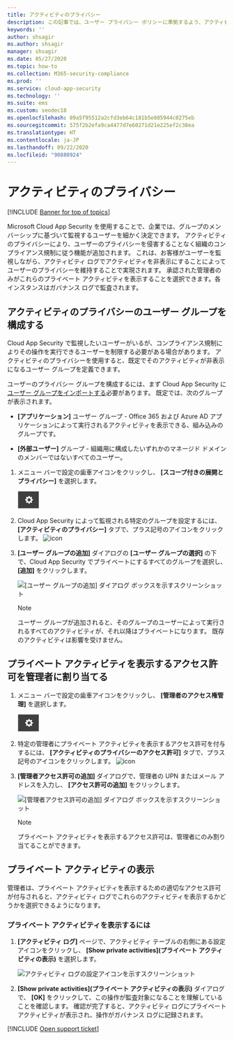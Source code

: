 ```yaml
---
title: アクティビティのプライバシー
description: この記事では、ユーザー プライバシー ポリシーに準拠するよう、アクティビティ監視を構成する方法に関する情報を提供します。
keywords: ''
author: shsagir
ms.author: shsagir
manager: shsagir
ms.date: 05/27/2020
ms.topic: how-to
ms.collection: M365-security-compliance
ms.prod: ''
ms.service: cloud-app-security
ms.technology: ''
ms.suite: ems
ms.custom: seodec18
ms.openlocfilehash: 89a5f95512a2cfd3eb64c181b5e805944c0275eb
ms.sourcegitcommit: 575f2b2efa9ca4477d7e60271d21e225ef2c38ea
ms.translationtype: HT
ms.contentlocale: ja-JP
ms.lasthandoff: 09/22/2020
ms.locfileid: "90880924"
---
```

# <a name="activity-privacy"></a>アクティビティのプライバシー

[!INCLUDE [Banner for top of topics](includes/banner.md)]

Microsoft Cloud App Security を使用することで、企業では、グループのメンバーシップに基づいて監視するユーザーを細かく決定できます。 アクティビティのプライバシーにより、ユーザーのプライバシーを侵害することなく組織のコンプライアンス規制に従う機能が追加されます。 これは、お客様がユーザーを監視しながら、アクティビティ ログでアクティビティを非表示にすることによってユーザーのプライバシーを維持することで実現されます。 承認された管理者のみがこれらのプライベート アクティビティを表示することを選択できます。各インスタンスはガバナンス ログで監査されます。

## <a name="configure-activity-privacy-user-groups"></a>アクティビティのプライバシーのユーザー グループを構成する

Cloud App Security で監視したいユーザーがいるが、コンプライアンス規制によりその操作を実行できるユーザーを制限する必要がある場合があります。 アクティビティのプライバシーを使用すると、既定でそのアクティビティが非表示になるユーザー グループを定義できます。

ユーザーのプライバシー グループを構成するには、まず Cloud App Security に[ユーザー グループをインポートする](user-groups.md)必要があります。 既定では、次のグループが表示されます。

- **[アプリケーション]** ユーザー グループ - Office 365 および Azure AD アプリケーションによって実行されるアクティビティを表示できる、組み込みのグループです。

- **[外部ユーザー]** グループ - 組織用に構成したいずれかのマネージド ドメインのメンバーではないすべてのユーザー。

1. メニュー バーで設定の歯車アイコンをクリックし、 **[スコープ付きの展開とプライバシー]** を選択します。

    ![設定アイコン](media/settings-icon.png)

1. Cloud App Security によって監視される特定のグループを設定するには、 **[アクティビティのプライバシー]** タブで、プラス記号のアイコンをクリックします。
    ![icon](media/plus-icon.png)

1. **[ユーザー グループの追加]** ダイアログの **[ユーザー グループの選択]** の下で、Cloud App Security でプライベートにするすべてのグループを選択し、 **[追加]** をクリックします。

    ![[ユーザー グループの追加] ダイアログ ボックスを示すスクリーンショット](media/activity-privacy-add-user-groups.png)

    > [!NOTE]
    > ユーザー グループが追加されると、そのグループのユーザーによって実行されるすべてのアクティビティが、それ以降はプライベートになります。 既存のアクティビティは影響を受けません。

## <a name="assign-admins-permission-to-view-private-activities"></a>プライベート アクティビティを表示するアクセス許可を管理者に割り当てる

1. メニュー バーで設定の歯車アイコンをクリックし、 **[管理者のアクセス権管理]** を選択します。

    ![設定アイコン](media/settings-icon.png)

1. 特定の管理者にプライベート アクティビティを表示するアクセス許可を付与するには、 **[アクティビティのプライバシーのアクセス許可]** タブで、プラス記号のアイコンをクリックします。
    ![icon](media/plus-icon.png)

1. **[管理者アクセス許可の追加]** ダイアログで、管理者の UPN またはメール アドレスを入力し、 **[アクセス許可の追加]** をクリックします。

    ![[管理者アクセス許可の追加] ダイアログ ボックスを示すスクリーンショット](media/activity-privacy-add-admin-permission.png)

    > [!NOTE]
    > プライベート アクティビティを表示するアクセス許可は、管理者にのみ割り当てることができます。

## <a name="viewing-private-activities"></a>プライベート アクティビティの表示

管理者は、プライベート アクティビティを表示するための適切なアクセス許可が付与されると、アクティビティ ログでこれらのアクティビティを表示するかどうかを選択できるようになります。

### <a name="to-view-private-activities"></a>プライベート アクティビティを表示するには

1. **[アクティビティ ログ]** ページで、アクティビティ テーブルの右側にある設定アイコンをクリックし、 **[Show private activities]\(プライベート アクティビティの表示\)** を選択します。

    ![アクティビティ ログの設定アイコンを示すスクリーンショット](media/activity-privacy-view-settings-icon.png)

1. **[Show private activities]\(プライベート アクティビティの表示\)** ダイアログで、 **[OK]** をクリックして、この操作が監査対象になることを理解していることを確認します。 確認が完了すると、アクティビティ ログにプライベート アクティビティが表示され、操作がガバナンス ログに記録されます。

[!INCLUDE [Open support ticket](includes/support.md)]
